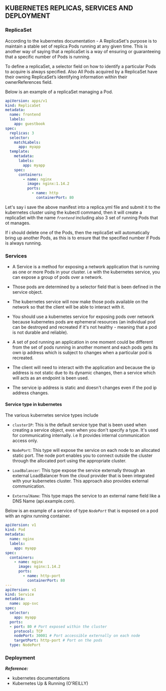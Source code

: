 ## KUBERNETES REPLICAS, SERVICES AND DEPLOYMENT

### ReplicaSet

According to the kubernetes documentation - A ReplicaSet's purpose is to maintain a
stable set of replica Pods running at any given time.
This is another way of saying that a replicaSet is a way of ensuring or guaranteeing that a specific number of Pods is running.

To define a replicaSet, a selector field on how to identify a particular Pods to acquire
is always specified. Also All Pods acquired by a ReplicaSet have their owning ReplicaSet’s identifying information within their ownerReferences field.

Below is an example of a replicaSet managing a Pod.

```yml
apiVersion: apps/v1
kind: ReplicaSet
metadata:
  name: frontend
  labels:
    app: guestbook
spec:
  replicas: 3
  selector:
    matchLabels:
      app: myapp
  template:
    metadata:
      labels:
        app: myapp
    spec:
      containers:
        - name: nginx
          image: nginx:1.14.2
          ports:
            - name: http
              containerPort: 80
```

Let's say i save the above manifest into a replica.yml file and submit it to the kubernetes cluster using the kubectl command, then it will create a replicaSet with the name _`frontend`_ including also 3 set of running Pods that ot manages.

If i should delete one of the Pods, then the replicaSet will automatically bring up another Pods, as this is to ensure that the specified number if Pods is always running.

### Services

* A Service is a method for exposing a network application that is running as one or more Pods in your cluster.
i.e with the kubernetes service, you can expose a group of pods over a network. 

* Those pods are determined by a selector field that is been defined in the service object.

* The kubernetes service will now make those pods available on the network so that the 
client will be able to interact with it.

* You should use a kubernetes service for exposing pods over network because 
kubernetes pods are ephemeral resources (an individual pod can be destroyed and recreated 
if it's not healthy - meaning that a pod is not durable and reliable).

* A set of pod running an application in one moment could be different from the set of 
pods running in another moment and each pods gets its own ip address which 
is subject to changes when a particular pod is recreated.

* The client will need to interact with the application and because the ip address is 
not static due to its dynamic changes, then a service which will acts 
as an endpoint is been used.

* The service ip address is static and doesn't changes even if the pod ip address changes.

#### Service type in kubernetes
The various kubernetes service types include

* `clusterIP`: This is the default service type that is been used when creating 
a service object, even when you don't specify a type. It's used for communicating 
internally. i.e It provides internal communication access only.

* `NodePort`: This type will expose the service on each node to an allocated 
static port. The node port enables you to connect outside the cluster through 
the allocated port using the appropriate cluster. 

* `LoadBalancer`: This type expose the service externally through an external 
LoadBalancer from the cloud provider that is been integrated with your kubernetes cluster. This 
approach also provides external communication.

* `ExternalName`: This type maps the service to an external name field like a DNS Name (api.example.com).

Below is an example of a service of type *`NodePort`* that is exposed on a pod 
with an nginx running container.

```yml
apiVersion: v1
kind: Pod
metadata:
  name: nginx
  labels:
    app: myapp
spec:
  containers:
    - name: nginx
      image: nginx:1.14.2
      ports:
        - name: http-port
          containerPort: 80
---
apiVersion: v1
kind: Service
metadata:
  name: app-svc
spec:
  selector:
    app: myapp
  ports:
  - port: 80 # Port exposed within the cluster
    protocol: TCP
    nodePort: 30001 # Port accessible externally on each node
    targetPort: http-port # Port on the pods
  type: NodePort
```

### Deployment



**_Reference:_**

- kubernetes documentations
- Kubernetes Up & Running (O'REILLY)
